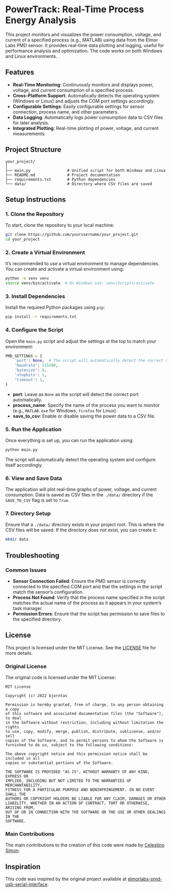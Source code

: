 
# PowerTrack: Real-Time Process Energy Analysis

This project monitors and visualizes the power consumption, voltage, and current of a specified process (e.g., MATLAB) using data from the Elmor Labs PMD sensor. It provides real-time data plotting and logging, useful for performance analysis and optimization. The code works on both Windows and Linux environments.

## Features

- **Real-Time Monitoring**: Continuously monitors and displays power, voltage, and current consumption of a specified process.
- **Cross-Platform Support**: Automatically detects the operating system (Windows or Linux) and adjusts the COM port settings accordingly.
- **Configurable Settings**: Easily configurable settings for sensor connection, process name, and other parameters.
- **Data Logging**: Automatically logs power consumption data to CSV files for later analysis.
- **Integrated Plotting**: Real-time plotting of power, voltage, and current measurements.
  
## Project Structure

```plaintext
your_project/
│
├── main.py                # Unified script for both Windows and Linux
├── README.md              # Project documentation
├── requirements.txt       # Python dependencies
└── data/                  # Directory where CSV files are saved
```

## Setup Instructions

### 1. Clone the Repository

To start, clone the repository to your local machine:

```bash
git clone https://github.com/yourusername/your_project.git
cd your_project
```

### 2. Create a Virtual Environment

It’s recommended to use a virtual environment to manage dependencies. You can create and activate a virtual environment using:

```bash
python -m venv venv
source venv/bin/activate  # On Windows use: venv\Scripts\activate
```

### 3. Install Dependencies

Install the required Python packages using `pip`:

```bash
pip install -r requirements.txt
```

### 4. Configure the Script

Open the `main.py` script and adjust the settings at the top to match your environment:

```python
PMD_SETTINGS = {
    'port': None,  # The script will automatically detect the correct COM port for Windows or Linux
    'baudrate': 115200,
    'bytesize': 8,
    'stopbits': 1,
    'timeout': 1,
}
```

- **port**: Leave as `None` as the script will detect the correct port automatically.
- **process_name**: Specify the name of the process you want to monitor (e.g., `MATLAB.exe` for Windows, `firefox` for Linux).
- **save_to_csv**: Enable or disable saving the power data to a CSV file.

### 5. Run the Application

Once everything is set up, you can run the application using:

```bash
python main.py
```

The script will automatically detect the operating system and configure itself accordingly.

### 6. View and Save Data

The application will plot real-time graphs of power, voltage, and current consumption. Data is saved as CSV files in the `./data/` directory if the `SAVE_TO_CSV` flag is set to `True`.

### 7. Directory Setup

Ensure that a `./data/` directory exists in your project root. This is where the CSV files will be saved. If the directory does not exist, you can create it:

```bash
mkdir data
```

## Troubleshooting

### Common Issues

- **Sensor Connection Failed**: Ensure the PMD sensor is correctly connected to the specified COM port and that the settings in the script match the sensor’s configuration.
- **Process Not Found**: Verify that the process name specified in the script matches the actual name of the process as it appears in your system’s task manager.
- **Permission Errors**: Ensure that the script has permission to save files to the specified directory.

## License

This project is licensed under the MIT License. See the [LICENSE](LICENSE) file for more details.

### Original License

The original code is licensed under the MIT License:

```plaintext
MIT License

Copyright (c) 2022 bjorntas

Permission is hereby granted, free of charge, to any person obtaining a copy
of this software and associated documentation files (the "Software"), to deal
in the Software without restriction, including without limitation the rights
to use, copy, modify, merge, publish, distribute, sublicense, and/or sell
copies of the Software, and to permit persons to whom the Software is
furnished to do so, subject to the following conditions:

The above copyright notice and this permission notice shall be included in all
copies or substantial portions of the Software.

THE SOFTWARE IS PROVIDED "AS IS", WITHOUT WARRANTY OF ANY KIND, EXPRESS OR
IMPLIED, INCLUDING BUT NOT LIMITED TO THE WARRANTIES OF MERCHANTABILITY,
FITNESS FOR A PARTICULAR PURPOSE AND NONINFRINGEMENT. IN NO EVENT SHALL THE
AUTHORS OR COPYRIGHT HOLDERS BE LIABLE FOR ANY CLAIM, DAMAGES OR OTHER
LIABILITY, WHETHER IN AN ACTION OF CONTRACT, TORT OR OTHERWISE, ARISING FROM,
OUT OF OR IN CONNECTION WITH THE SOFTWARE OR THE USE OR OTHER DEALINGS IN THE
SOFTWARE.
```

### Main Contributions

The main contributions to the creation of this code were made by [Celestino Simon](https://github.com/CSimon369).

## Inspiration

This code was inspired by the original project available at [elmorlabs-pmd-usb-serial-interface](https://github.com/bjorntas/elmorlabs-pmd-usb-serial-interface).
